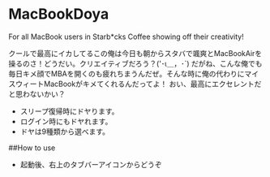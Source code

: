 MacBookDoya
===========

For all MacBook users in Starb*cks Coffee showing off their creativity!

クールで最高にイカしてるこの俺は今日も朝からスタバで颯爽とMacBookAirを操るのさ！どうだい。クリエイティブだろう？('･ι＿，･`) 
だがね、こんな俺でも毎日キメ顔でMBAを開くのも疲れちまうんだぜ。そんな時に俺の代わりにマイスウィートMacBookがキメてくれるんだってよ！
おい、最高にエクセレントだと思わないかい？

* スリープ復帰時にドヤります。
* ログイン時にもドヤれます。
* ドヤは9種類から選べます。

##How to use

* 起動後、右上のタブバーアイコンからどうぞ